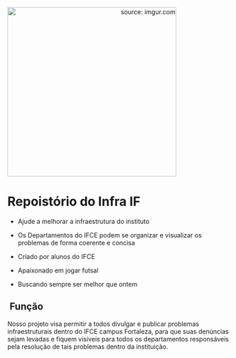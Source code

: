 <a align="right" href="https://imgur.com/0z48qvP"><img src="https://i.imgur.com/0z48qvP.png" title="source: imgur.com" width="380" height="380" border="0"/></a>
<h1>Repoistório do Infra IF</h1>

- Ajude a melhorar a infraestrutura do instituto

- Os Departamentos do IFCE podem se organizar e visualizar os problemas de forma coerente e concisa

- Criado por alunos do IFCE

- Apaixonado em jogar futsal

- Buscando sempre ser melhor que ontem


##  &nbsp;Função
Nosso projeto visa permitir a todos divulgar e publicar problemas infraestruturais dentro do IFCE campus Fortaleza, para que suas denúncias sejam levadas e fiquem visíveis para todos os departamentos responsáveis pela resolução de tais problemas dentro da instituição.
